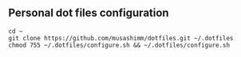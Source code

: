 ## Personal dot files configuration

    cd ~
    git clone https://github.com/musashimm/dotfiles.git ~/.dotfiles
    chmod 755 ~/.dotfiles/configure.sh && ~/.dotfiles/configure.sh

